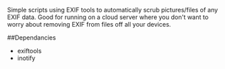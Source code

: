 Simple scripts using EXIF tools to automatically scrub pictures/files of any EXIF data. Good for running on a cloud server where you don't want to worry about removing EXIF from files off all your devices.

##Dependancies
* exiftools
* inotify
